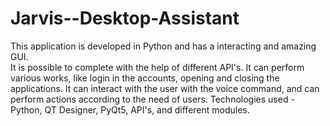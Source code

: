 # Jarvis--Desktop-Assistant

This application is developed in Python and has a interacting  and amazing GUI.   
It is possible to complete with the help of different API's.
It can perform various works, like login in the accounts, opening and closing the applications.
It can interact with the user with the voice command, and can perform actions according to the need of users.
Technologies used - Python, QT Designer, PyQt5, API's, and different modules.
